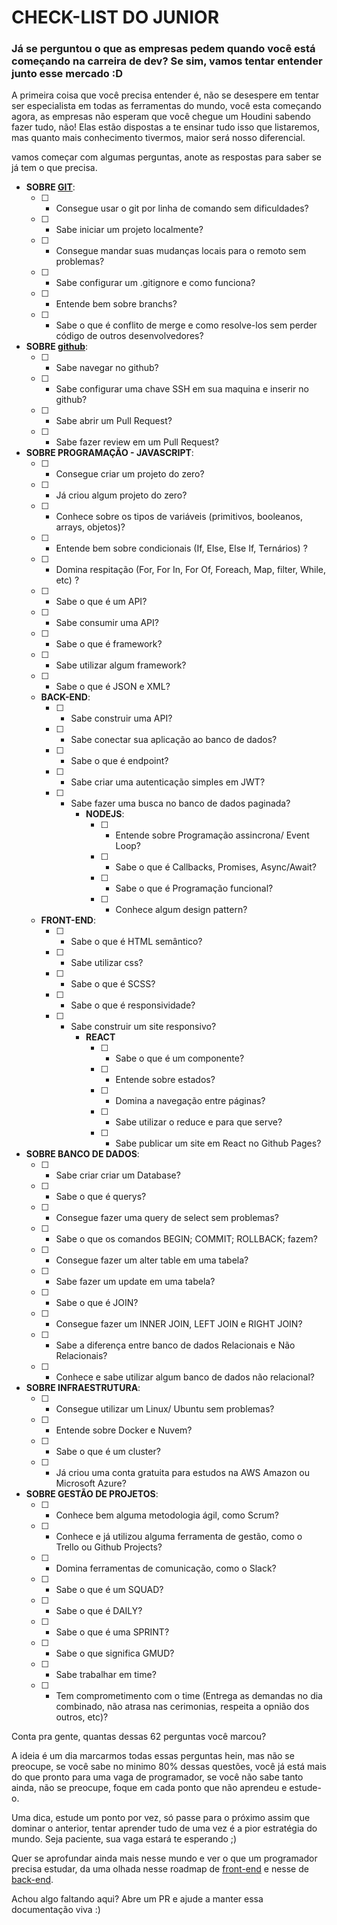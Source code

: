 # CHECK-LIST DO JUNIOR

### Já se perguntou o que as empresas pedem quando você está começando na carreira de dev? Se sim, vamos tentar entender junto esse mercado :D

A primeira coisa que você precisa entender é, não se desespere em tentar ser especialista em todas as ferramentas do mundo, você esta começando agora, as empresas não esperam que você chegue um Houdini sabendo fazer tudo, não! Elas estão dispostas a te ensinar tudo isso que listaremos, mas quanto mais conhecimento tivermos, maior será nosso diferencial. 

vamos começar com algumas perguntas, anote as respostas para saber se já tem o que precisa.

*  **SOBRE [GIT](./../geral/git.md)**:
    * [ ] - Consegue usar o git por linha de comando sem dificuldades?
    * [ ] - Sabe iniciar um projeto localmente?
    * [ ] - Consegue mandar suas mudanças locais para o remoto sem problemas?
    * [ ] - Sabe configurar um .gitignore e como funciona?
    * [ ] - Entende bem sobre branchs?
    * [ ] - Sabe o que é conflito de merge e como resolve-los sem perder código de outros desenvolvedores?
* **SOBRE [github](./../geral/github.md)**:
    * [ ] - Sabe navegar no github?
    * [ ] - Sabe configurar uma chave SSH em sua maquina e inserir no github?
    * [ ] - Sabe abrir um Pull Request?
    * [ ] - Sabe fazer review em um Pull Request?
* **SOBRE PROGRAMAÇÃO - JAVASCRIPT**:
    * [ ] - Consegue criar um projeto do zero?
    * [ ] - Já criou algum projeto do zero?
    * [ ] - Conhece sobre os tipos de variáveis (primitivos, booleanos, arrays, objetos)?
    * [ ] - Entende bem sobre condicionais (If, Else, Else If, Ternários) ?
    * [ ] - Domina respitação (For, For In, For Of, Foreach, Map, filter, While, etc) ?
    * [ ] - Sabe o que é um API?
    * [ ] - Sabe consumir uma API?
    * [ ] - Sabe o que é framework?
    * [ ] - Sabe utilizar algum framework?
    * [ ] - Sabe o que é JSON e XML?
    * **BACK-END**:
        * [ ] - Sabe construir uma API?
        * [ ] - Sabe conectar sua aplicação ao banco de dados?
        * [ ] - Sabe o que é endpoint?
        * [ ] - Sabe criar uma autenticação simples em JWT? 
        * [ ] - Sabe fazer uma busca no banco de dados paginada?
            * **NODEJS**:
                * [ ] - Entende sobre Programação assincrona/ Event Loop?
                * [ ] - Sabe o que é Callbacks, Promises, Async/Await?
                * [ ] - Sabe o que é Programação funcional?
                * [ ] - Conhece algum design pattern?
    * **FRONT-END**: 
        * [ ] - Sabe o que é HTML semântico?
        * [ ] - Sabe utilizar css?
        * [ ] - Sabe o que é SCSS?
        * [ ] - Sabe o que é responsividade?
        * [ ] - Sabe construir um site responsivo?
            * **REACT**
                * [ ] - Sabe o que é um componente?
                * [ ] - Entende sobre estados?
                * [ ] - Domina a navegação entre páginas?
                * [ ] - Sabe utilizar o reduce e para que serve?
                * [ ] - Sabe publicar um site em React no Github Pages?
* **SOBRE BANCO DE DADOS**:
    * [ ] - Sabe criar criar um Database?
    * [ ] - Sabe o que é querys?
    * [ ] - Consegue fazer uma query de select sem problemas?
    * [ ] - Sabe o que os comandos BEGIN; COMMIT; ROLLBACK; fazem?
    * [ ] - Consegue fazer um alter table em uma tabela?
    * [ ] - Sabe fazer um update em uma tabela?
    * [ ] - Sabe o que é JOIN?
    * [ ] - Consegue fazer um INNER JOIN, LEFT JOIN e RIGHT JOIN?
    * [ ] - Sabe a diferença entre banco de dados Relacionais e Não Relacionais?
    * [ ] - Conhece e sabe utilizar algum banco de dados não relacional?
* **SOBRE INFRAESTRUTURA**:
    * [ ] - Consegue utilizar um Linux/ Ubuntu sem problemas?
    * [ ] - Entende sobre Docker e Nuvem?
    * [ ] - Sabe o que é um cluster?
    * [ ] - Já criou uma conta gratuita para estudos na AWS Amazon ou Microsoft Azure?
* **SOBRE GESTÃO DE PROJETOS**:
    * [ ] - Conhece bem alguma metodologia ágil, como Scrum?
    * [ ] - Conhece e já utilizou alguma ferramenta de gestão, como o Trello ou Github Projects?
    * [ ] - Domina ferramentas de comunicação, como o Slack?
    * [ ] - Sabe o que é um SQUAD?
    * [ ] - Sabe o que é DAILY?
    * [ ] - Sabe o que é uma SPRINT?
    * [ ] - Sabe o que significa GMUD?
    * [ ] - Sabe trabalhar em time?
    * [ ] - Tem comprometimento com o time (Entrega as demandas no dia combinado, não atrasa nas cerimonias, respeita a opnião dos outros, etc)?

Conta pra gente, quantas dessas 62 perguntas você marcou?

A ideia é um dia marcarmos todas essas perguntas hein, mas não se preocupe, se você sabe no minimo 80% dessas questões, você já está mais do que pronto para uma vaga de programador, se você não sabe tanto ainda, não se preocupe, foque em cada ponto que não aprendeu e estude-o.

Uma dica, estude um ponto por vez, só passe para o próximo assim que dominar o anterior, tentar aprender tudo de uma vez é a pior estratégia do mundo. Seja paciente, sua vaga estará te esperando ;)

Quer se aprofundar ainda mais nesse mundo e ver o que um programador precisa estudar, da uma olhada nesse roadmap de [front-end](https://roadmap.sh/frontend) e nesse de [back-end](https://roadmap.sh/backend).

Achou algo faltando aqui? Abre um PR e ajude a manter essa documentação viva :)
